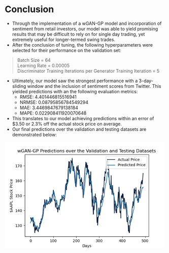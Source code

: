 # Conclusion
- Through the implementation of a wGAN-GP model and incorporation of sentiment from retail investors, our model was able to yield promising results that may be difficult to rely on for single day trading, yet extremely useful for longer-termed swing trades. 
- After the conclusion of tuning, the following hyperparameters were selected for their performance on the validation set:
> Batch Size = 64  
> Learning Rate = 0.00005  
> Discriminator Training Iterations per Generator Training Iteration = 5  

- Ultimately, our model saw the strongest performance with a 3-day-sliding window and the inclusion of sentiment scores from Twitter. This yielded predictions with an the following evaluation metrics:
    - RMSE: 4.401446815516941
    - NRMSE: 0.08795856784549294
    - MAE: 3.4469847679138184
    - MAPE: 0.022908411920070648
- This translates to our model achieving predictions within an error of $3.50 or 2.3% off the actual stock price on average.
- Our final predictions over the validation and testing datasets are demonstrated below:

![Validation and Testing Dataset](../3-day/visuals_withSentiment/3day_valandtestpreds.png)
